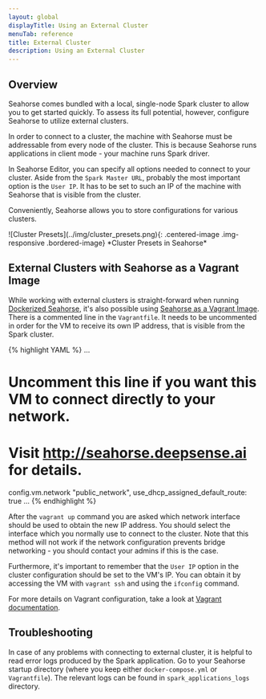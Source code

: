 ```yaml
---
layout: global
displayTitle: Using an External Cluster
menuTab: reference
title: External Cluster
description: Using an External Cluster
---
```


## Overview

Seahorse comes bundled with a local, single-node Spark cluster to allow you to get started quickly.
To assess its full potential, however, configure Seahorse to utilize external clusters.

In order to connect to a cluster, the machine with Seahorse must be addressable from every node of the cluster.
This is because Seahorse runs applications in client mode - your machine runs Spark driver.

In Seahorse Editor, you can specify all options needed to connect to your cluster.
Aside from the `Spark Master URL`, probably the most important option is the `User IP`.
It has to be set to such an IP of the machine with Seahorse that is visible from the cluster.

Conveniently, Seahorse allows you to store configurations for various clusters.

<div class="centered-container" markdown="1">
  ![Cluster Presets](../img/cluster_presets.png){: .centered-image .img-responsive .bordered-image}
  *Cluster Presets in Seahorse*
</div>

## External Clusters with Seahorse as a Vagrant Image

While working with external clusters is straight-forward when running
[Dockerized Seahorse](../deployment.html#dockerized-seahorse),
it's also possible using [Seahorse as a Vagrant Image](../deployment.html#seahorse-as-a-vagrant-image).
There is a commented line in the `Vagrantfile`.
It needs to be uncommented in order for the VM to receive its own IP address, that is visible from
the Spark cluster.

{% highlight YAML %}
 ...
 # Uncomment this line if you want this VM to connect directly to your network.
 # Visit http://seahorse.deepsense.ai for details.
 config.vm.network "public_network", use_dhcp_assigned_default_route: true
 ...
{% endhighlight %}

After the `vagrant up` command you are asked which network interface should be used to obtain
the new IP address. You should select the interface which you normally use to connect to the cluster.
Note that this method will not work if the network configuration prevents bridge
networking - you should contact your admins if this is the case.

Furthermore, it's important to remember that the `User IP` option in the cluster configuration
should be set to the VM's IP.
You can obtain it by accessing the VM with `vagrant ssh` and using the `ifconfig` command.

For more details on Vagrant configuration, take a look at
[Vagrant documentation](https://www.vagrantup.com/docs/networking/public_network.html).

## Troubleshooting

In case of any problems with connecting to external cluster, it is helpful to read error logs
produced by the Spark application. Go to your Seahorse startup directory
(where you keep either `docker-compose.yml` or `Vagrantfile`).
The relevant logs can be found in `spark_applications_logs` directory.
